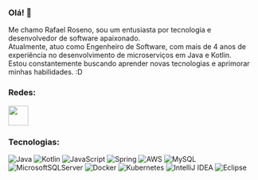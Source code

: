### Olá! 👋
Me chamo Rafael Roseno, sou um entusiasta por tecnologia e desenvolvedor de software apaixonado.  
Atualmente, atuo como Engenheiro de Software, com mais de 4 anos de experiência no desenvolvimento de microserviços em Java e Kotlin.  
Estou constantemente buscando aprender novas tecnologias e aprimorar minhas habilidades. :D


<h3 align="left">Redes:</h3>
<a href="https://www.linkedin.com/in/rafaelroseno/"  target="_blank" rel="noreferrer"><img width="40px" src="https://cdn.jsdelivr.net/gh/devicons/devicon@latest/icons/linkedin/linkedin-original.svg" /></a>
          

### Tecnologias:
![Java](https://img.shields.io/badge/java-%23ED8B00.svg?style=for-the-badge&logo=coffeescript&logoColor=white)
![Kotlin](https://img.shields.io/badge/kotlin-%237F52FF.svg?style=for-the-badge&logo=kotlin&logoColor=white)
![JavaScript](https://img.shields.io/badge/javascript-%23323330.svg?style=for-the-badge&logo=javascript&logoColor=%23F7DF1E)
![Spring](https://img.shields.io/badge/spring-%236DB33F.svg?style=for-the-badge&logo=spring&logoColor=white)
![AWS](https://img.shields.io/badge/AWS-%23FF9900.svg?style=for-the-badge&logo=amazon-aws&logoColor=white)
![MySQL](https://img.shields.io/badge/mysql-%2300f.svg?style=for-the-badge&logo=mysql&logoColor=white)
![MicrosoftSQLServer](https://img.shields.io/badge/Microsoft%20SQL%20Server-CC2927?style=for-the-badge&logo=microsoft%20sql%20server&logoColor=white)
![Docker](https://img.shields.io/badge/docker-%230db7ed.svg?style=for-the-badge&logo=docker&logoColor=white)
![Kubernetes](https://img.shields.io/badge/kubernetes-%23326ce5.svg?style=for-the-badge&logo=kubernetes&logoColor=white)
![IntelliJ IDEA](https://img.shields.io/badge/IntelliJIDEA-000000.svg?style=for-the-badge&logo=intellij-idea&logoColor=white)
![Eclipse](https://img.shields.io/badge/Eclipse-FE7A16.svg?style=for-the-badge&logo=Eclipse&logoColor=white)

<!--
LOGOS:
https://devicon.dev/

https://simpleicons.org/

https://github.com/Ileriayo/markdown-badges


**RafaelRoseno/RafaelRoseno** is a ✨ _special_ ✨ repository because its `README.md` (this file) appears on your GitHub profile.

Here are some ideas to get you started:

- 🔭 I’m currently working on ...
- 🌱 I’m currently learning ...
- 👯 I’m looking to collaborate on ...
- 🤔 I’m looking for help with ...
- 💬 Ask me about ...
- 📫 How to reach me: ...
- 😄 Pronouns: ...
- ⚡ Fun fact: ...
-->

